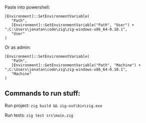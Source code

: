 Paste into powershell:
```
[Environment]::SetEnvironmentVariable(
   "Path",
   [Environment]::GetEnvironmentVariable("Path", "User") + ";C:\Users\jonatan\code\zig\zig-windows-x86_64-0.10.1",
   "User"
)
```

Or as admin:
```
[Environment]::SetEnvironmentVariable(
   "Path",
   [Environment]::GetEnvironmentVariable("Path", "Machine") + ";C:\Users\jonatan\code\zig\zig-windows-x86_64-0.10.1",
   "Machine"
)
```

## Commands to run stuff:
Run project: `zig build && zig-out\bin\zig.exe`

Run tests: `zig test src\main.zig`